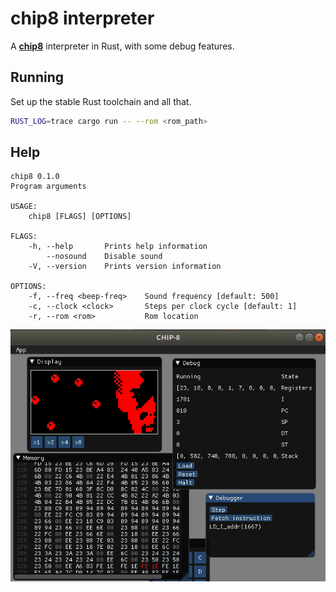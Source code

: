 # chip8 interpreter

A [**chip8**](https://en.wikipedia.org/wiki/CHIP-8) interpreter in Rust, with some debug features.

## Running

Set up the stable Rust toolchain and all that.

```bash
RUST_LOG=trace cargo run -- --rom <rom_path>
```

## Help

```
chip8 0.1.0
Program arguments

USAGE:
    chip8 [FLAGS] [OPTIONS]

FLAGS:
    -h, --help       Prints help information
        --nosound    Disable sound
    -V, --version    Prints version information

OPTIONS:
    -f, --freq <beep-freq>    Sound frequency [default: 500]
    -c, --clock <clock>       Steps per clock cycle [default: 1]
    -r, --rom <rom>           Rom location
```

![](assets/window.gif)